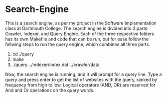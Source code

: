 # Search-Engine

This is a search engine, as per my project in the Software Implementation class at Dartmouth College.
The search engine is divided into 3 parts: Crawler, Indexer, and Query Engine.
Each of the three respective folders has its own Makefile and code that can be run,
but for ease follow the follwing steps to run the query engine, which combines all three parts.

1. cd ./query
2. make
3. ./query ../indexer/index.dat ../crawler/data

Now, the search engine is running, and it will prompt for a query line.
Type a query and press enter to get the list of websites with the query, ranked by frequency from high to low.
Logical operators (AND, OR) are reserved for And and Or operations on the query words.
